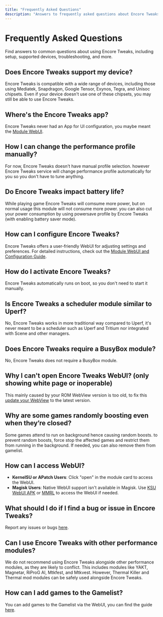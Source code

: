 ```yaml
---
title: "Frequently Asked Questions"
description: "Answers to frequently asked questions about Encore Tweaks, covering device compatibility, configuration, activation, and troubleshooting."
---
```


# Frequently Asked Questions 

Find answers to common questions about using Encore Tweaks, including setup, supported devices, troubleshooting, and more.

## Does Encore Tweaks support my device?
Encore Tweaks is compatible with a wide range of devices, including those using Mediatek, Snapdragon, Google Tensor, Exynos, Tegra, and Unisoc chipsets. Even if your device doesn't use one of these chipsets, you may still be able to use Encore Tweaks.

## Where's the Encore Tweaks app?
Encore Tweaks never had an App for UI configuration, you maybe meant the [Module WebUI](/guide/webui-and-configuration).

## How I can change the performance profile manually?
For now, Encore Tweaks doesn't have manual profile selection. however Encore Tweaks service will change performance profile automatically for you so you don't have to tune anything.

## Do Encore Tweaks impact battery life?
While playing game Encore Tweaks will comsume more power, but on normal usage this module will not consume more power. you can also cut your power consumption by using powersave profile by Encore Tweaks (with enabling battery saver mode).

## How can I configure Encore Tweaks?
Encore Tweaks offers a user-friendly WebUI for adjusting settings and preferences. For detailed instructions, check out the [Module WebUI and Configuration Guide](/guide/webui-and-configuration).

## How do I activate Encore Tweaks?
Encore Tweaks automatically runs on boot, so you don't need to start it manually.

## Is Encore Tweaks a scheduler module similar to Uperf?
No, Encore Tweaks works in more traditional way compared to Uperf, it's never meant to be a scheduler such as Uperf and Tritium nor integrated with Scene and other managers.

## Does Encore Tweaks require a BusyBox module?
No, Encore Tweaks does not require a BusyBox module.

## Why I can't open Encore Tweaks WebUI? (only showing white page or inoperable)
This mainly caused by your ROM WebView version is too old, to fix this [update your WebView](https://play.google.com/store/apps/details?id=com.google.android.webview) to the latest version.

## Why are some games randomly boosting even when they’re closed?
Some games attend to run on background hence causing random boosts. to prevent random boosts, force stop the affected games and restrict them from running in the background. If needed, you can also remove them from gamelist.

## How can I access WebUI?
- **KernelSU or APatch Users**: Click "open" in the module card to access the WebUI.
- **Magisk Users**: Native WebUI support isn't available in Magisk. Use [KSU WebUI APK](https://t.me/rem01schannel/636) or [MMRL](https://github.com/DerGoogler/MMRL) to access the WebUI if needed.

## What should I do if I find a bug or issue in Encore Tweaks?
Report any issues or bugs [here](https://github.com/Rem01Gaming/encore/issues).

## Can I use Encore Tweaks with other performance modules?
We do not recommend using Encore Tweaks alongside other performance modules, as they are likely to conflict. This includes modules like YAKT, Magnetar, RiProG AI, Mtkfest, and Mtkvest. However, Thermal Killer and Thermal mod modules can be safely used alongside Encore Tweaks.

## How can I add games to the Gamelist?
You can add games to the Gamelist via the WebUI, you can find the guide [here](/guide/webui-and-configuration).
